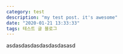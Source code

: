 ```yaml
---
category: test
description: "my test post. it's awesome"
date: "2020-01-21 13:33:33"
tags: 테스트 글 블로그
---
```

asdasdasdasdasdasdasasd